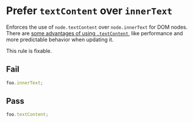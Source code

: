 # Prefer `textContent` over `innerText`

Enforces the use of `node.textContent` over `node.innerText` for DOM nodes. There are [some advantages of using `.textContent`](https://developer.mozilla.org/en-US/docs/Web/API/Node/textContent), like performance and more predictable behavior when updating it.

This rule is fixable.


## Fail

```js
foo.innerText;
```

## Pass

```js
foo.textContent;
```
